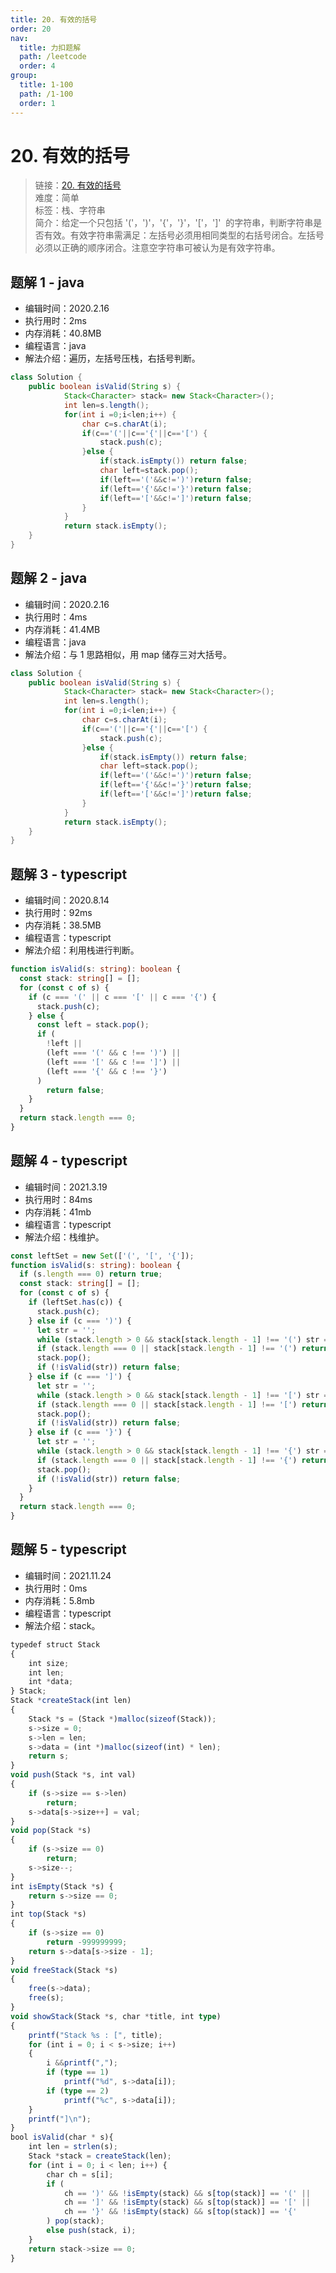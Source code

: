 ```yaml
---
title: 20. 有效的括号
order: 20
nav:
  title: 力扣题解
  path: /leetcode
  order: 4
group:
  title: 1-100
  path: /1-100
  order: 1
---
```


# 20. 有效的括号

> 链接：[20. 有效的括号](https://leetcode-cn.com/problems/valid-parentheses/)  
> 难度：简单  
> 标签：栈、字符串  
> 简介：给定一个只包括 '('，')'，'{'，'}'，'['，']'  的字符串，判断字符串是否有效。有效字符串需满足：左括号必须用相同类型的右括号闭合。左括号必须以正确的顺序闭合。注意空字符串可被认为是有效字符串。

## 题解 1 - java

- 编辑时间：2020.2.16
- 执行用时：2ms
- 内存消耗：40.8MB
- 编程语言：java
- 解法介绍：遍历，左括号压栈，右括号判断。

```java
class Solution {
    public boolean isValid(String s) {
	    	Stack<Character> stack= new Stack<Character>();
	    	int len=s.length();
	    	for(int i =0;i<len;i++) {
	    		char c=s.charAt(i);
	    		if(c=='('||c=='{'||c=='[') {
	    			stack.push(c);
	    		}else {
	    			if(stack.isEmpty())	return false;
	    			char left=stack.pop();
	    			if(left=='('&&c!=')')return false;
	    			if(left=='{'&&c!='}')return false;
	    			if(left=='['&&c!=']')return false;
	    		}
	    	}
	        return stack.isEmpty();
    }
}
```

## 题解 2 - java

- 编辑时间：2020.2.16
- 执行用时：4ms
- 内存消耗：41.4MB
- 编程语言：java
- 解法介绍：与 1 思路相似，用 map 储存三对大括号。

```java
class Solution {
    public boolean isValid(String s) {
	    	Stack<Character> stack= new Stack<Character>();
	    	int len=s.length();
	    	for(int i =0;i<len;i++) {
	    		char c=s.charAt(i);
	    		if(c=='('||c=='{'||c=='[') {
	    			stack.push(c);
	    		}else {
	    			if(stack.isEmpty())	return false;
	    			char left=stack.pop();
	    			if(left=='('&&c!=')')return false;
	    			if(left=='{'&&c!='}')return false;
	    			if(left=='['&&c!=']')return false;
	    		}
	    	}
	        return stack.isEmpty();
    }
}
```

## 题解 3 - typescript

- 编辑时间：2020.8.14
- 执行用时：92ms
- 内存消耗：38.5MB
- 编程语言：typescript
- 解法介绍：利用栈进行判断。

```typescript
function isValid(s: string): boolean {
  const stack: string[] = [];
  for (const c of s) {
    if (c === '(' || c === '[' || c === '{') {
      stack.push(c);
    } else {
      const left = stack.pop();
      if (
        !left ||
        (left === '(' && c !== ')') ||
        (left === '[' && c !== ']') ||
        (left === '{' && c !== '}')
      )
        return false;
    }
  }
  return stack.length === 0;
}
```

## 题解 4 - typescript

- 编辑时间：2021.3.19
- 执行用时：84ms
- 内存消耗：41mb
- 编程语言：typescript
- 解法介绍：栈维护。

```typescript
const leftSet = new Set(['(', '[', '{']);
function isValid(s: string): boolean {
  if (s.length === 0) return true;
  const stack: string[] = [];
  for (const c of s) {
    if (leftSet.has(c)) {
      stack.push(c);
    } else if (c === ')') {
      let str = '';
      while (stack.length > 0 && stack[stack.length - 1] !== '(') str = stack.pop()! + str;
      if (stack.length === 0 || stack[stack.length - 1] !== '(') return false;
      stack.pop();
      if (!isValid(str)) return false;
    } else if (c === ']') {
      let str = '';
      while (stack.length > 0 && stack[stack.length - 1] !== '[') str = stack.pop()! + str;
      if (stack.length === 0 || stack[stack.length - 1] !== '[') return false;
      stack.pop();
      if (!isValid(str)) return false;
    } else if (c === '}') {
      let str = '';
      while (stack.length > 0 && stack[stack.length - 1] !== '{') str = stack.pop()! + str;
      if (stack.length === 0 || stack[stack.length - 1] !== '{') return false;
      stack.pop();
      if (!isValid(str)) return false;
    }
  }
  return stack.length === 0;
}
```

## 题解 5 - typescript

- 编辑时间：2021.11.24
- 执行用时：0ms
- 内存消耗：5.8mb
- 编程语言：typescript
- 解法介绍：stack。

```typescript
typedef struct Stack
{
    int size;
    int len;
    int *data;
} Stack;
Stack *createStack(int len)
{
    Stack *s = (Stack *)malloc(sizeof(Stack));
    s->size = 0;
    s->len = len;
    s->data = (int *)malloc(sizeof(int) * len);
    return s;
}
void push(Stack *s, int val)
{
    if (s->size == s->len)
        return;
    s->data[s->size++] = val;
}
void pop(Stack *s)
{
    if (s->size == 0)
        return;
    s->size--;
}
int isEmpty(Stack *s) {
    return s->size == 0;
}
int top(Stack *s)
{
    if (s->size == 0)
        return -999999999;
    return s->data[s->size - 1];
}
void freeStack(Stack *s)
{
    free(s->data);
    free(s);
}
void showStack(Stack *s, char *title, int type)
{
    printf("Stack %s : [", title);
    for (int i = 0; i < s->size; i++)
    {
        i &&printf(",");
        if (type == 1)
            printf("%d", s->data[i]);
        if (type == 2)
            printf("%c", s->data[i]);
    }
    printf("]\n");
}
bool isValid(char * s){
    int len = strlen(s);
    Stack *stack = createStack(len);
    for (int i = 0; i < len; i++) {
        char ch = s[i];
        if (
            ch == ')' && !isEmpty(stack) && s[top(stack)] == '(' ||
            ch == ']' && !isEmpty(stack) && s[top(stack)] == '[' ||
            ch == '}' && !isEmpty(stack) && s[top(stack)] == '{'
        ) pop(stack);
        else push(stack, i);
    }
    return stack->size == 0;
}
```
